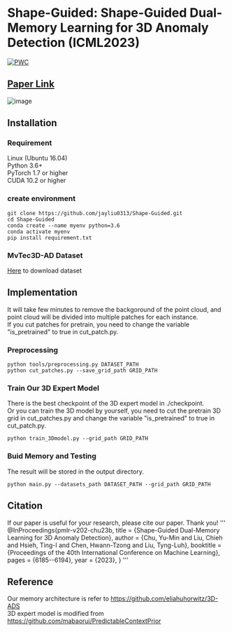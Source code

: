 # Shape-Guided: Shape-Guided Dual-Memory Learning for 3D Anomaly Detection (ICML2023) 
[![PWC](https://img.shields.io/endpoint.svg?url=https://paperswithcode.com/badge/shape-guided-shape-guided-dual-memory/rgb-3d-anomaly-detection-and-segmentation-on)](https://paperswithcode.com/sota/rgb-3d-anomaly-detection-and-segmentation-on?p=shape-guided-shape-guided-dual-memory)
## [Paper Link](https://openreview.net/pdf?id=IkSGn9fcPz)
![image](https://github.com/jayliu0313/Shape-Guided/blob/main/img/complementary_heatmap.png)
## Installation
### Requirement
Linux (Ubuntu 16.04)  
Python 3.6+  
PyTorch 1.7 or higher  
CUDA 10.2 or higher

### create environment
```
git clone https://github.com/jayliu0313/Shape-Guided.git
cd Shape-Guided
conda create --name myenv python=3.6
conda activate myenv
pip install requirement.txt
```

### MvTec3D-AD Dataset
[Here](https://www.mvtec.com/company/research/datasets/mvtec-3d-ad) to download dataset

## Implementation
It will take few minutes to remove the backgoround of the point cloud, and point cloud will be divided into multiple patches for each instance. <br/>
If you cut patches for pretrain, you need to change the variable "is_pretrained" to true in cut_patch.py.<br/>
### Preprocessing
```
python tools/preprocessing.py DATASET_PATH
python cut_patches.py --save_grid_path GRID_PATH
```

### Train Our 3D Expert Model
There is the best checkpoint of the 3D expert model in ./checkpoint.<br/>
Or you can train the 3D model by yourself, you need to cut the pretrain 3D grid in cut_patches.py and change the variable "is_pretrained" to true in cut_patch.py.<br/>
```
python train_3Dmodel.py --grid_path GRID_PATH
```

### Buid Memory and Testing
The result will be stored in the output directory.
```
python main.py --datasets_path DATASET_PATH --grid_path GRID_PATH
```

## Citation
If our paper is useful for your research, please cite our paper. Thank you!
'''
@InProceedings{pmlr-v202-chu23b,
  title = {Shape-Guided Dual-Memory Learning for 3D Anomaly Detection},
  author = {Chu, Yu-Min and Liu, Chieh and Hsieh, Ting-I and Chen, Hwann-Tzong and Liu, Tyng-Luh},
  booktitle = {Proceedings of the 40th International Conference on Machine Learning},
  pages = {6185--6194},
  year = {2023},
}
'''

## Reference
Our memory architecture is refer to https://github.com/eliahuhorwitz/3D-ADS  
3D expert model is modified from https://github.com/mabaorui/PredictableContextPrior
